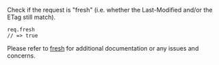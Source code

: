 Check if the request is "fresh" (i.e. whether the Last-Modified and/or the ETag still match).

```
req.fresh
// => true
```

Please refer to [fresh](https://github.com/visionmedia/node-fresh) for additional documentation or any issues and concerns.
